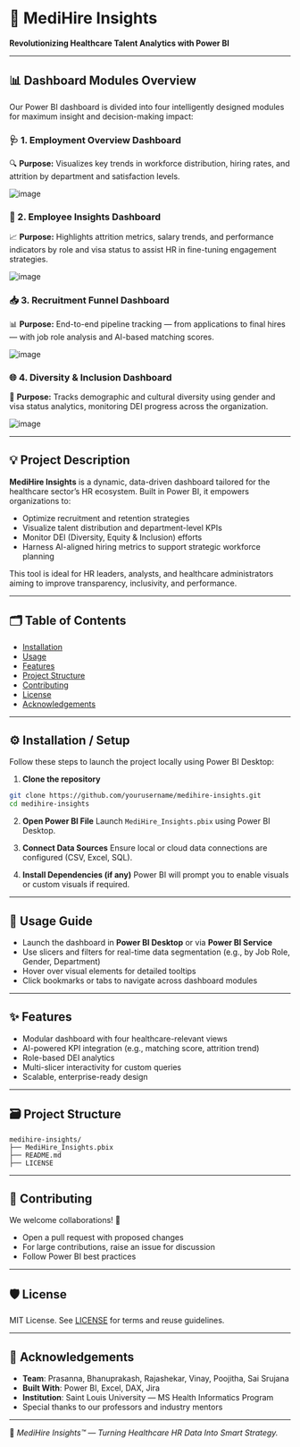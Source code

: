 # 🧠 MediHire Insights
**Revolutionizing Healthcare Talent Analytics with Power BI**

---

## 📊 Dashboard Modules Overview
Our Power BI dashboard is divided into four intelligently designed modules for maximum insight and decision-making impact:

### 🩺 1. Employment Overview Dashboard
🔍 **Purpose:** Visualizes key trends in workforce distribution, hiring rates, and attrition by department and satisfaction levels.

![image](https://github.com/user-attachments/assets/63364780-c7af-4a7f-b4b1-33ddefd73c30)

### 🧾 2. Employee Insights Dashboard
📈 **Purpose:** Highlights attrition metrics, salary trends, and performance indicators by role and visa status to assist HR in fine-tuning engagement strategies.

![image](https://github.com/user-attachments/assets/b251dd2f-4fcf-40b9-be8c-af29f5d98f24)

### 📥 3. Recruitment Funnel Dashboard
📊 **Purpose:** End-to-end pipeline tracking — from applications to final hires — with job role analysis and AI-based matching scores.

![image](https://github.com/user-attachments/assets/33d0333c-331e-4f03-87a8-feeba82a4f69)

### 🌐 4. Diversity & Inclusion Dashboard
🌈 **Purpose:** Tracks demographic and cultural diversity using gender and visa status analytics, monitoring DEI progress across the organization.

![image](https://github.com/user-attachments/assets/a842e3ef-8d3f-49d3-bbf0-812e42e4ed1e)

---

## 💡 Project Description
**MediHire Insights** is a dynamic, data-driven dashboard tailored for the healthcare sector’s HR ecosystem. Built in Power BI, it empowers organizations to:
- Optimize recruitment and retention strategies
- Visualize talent distribution and department-level KPIs
- Monitor DEI (Diversity, Equity & Inclusion) efforts
- Harness AI-aligned hiring metrics to support strategic workforce planning

This tool is ideal for HR leaders, analysts, and healthcare administrators aiming to improve transparency, inclusivity, and performance.

---

## 🗂️ Table of Contents
- [Installation](#installation--setup)
- [Usage](#usage-guide)
- [Features](#features)
- [Project Structure](#project-structure)
- [Contributing](#contributing)
- [License](#license)
- [Acknowledgements](#acknowledgements)

---

## ⚙️ Installation / Setup
Follow these steps to launch the project locally using Power BI Desktop:

1. **Clone the repository**
```bash
git clone https://github.com/yourusername/medihire-insights.git
cd medihire-insights
```
2. **Open Power BI File**
Launch `MediHire_Insights.pbix` using Power BI Desktop.

3. **Connect Data Sources**
Ensure local or cloud data connections are configured (CSV, Excel, SQL).

4. **Install Dependencies (if any)**
Power BI will prompt you to enable visuals or custom visuals if required.

---

## 🚀 Usage Guide
- Launch the dashboard in **Power BI Desktop** or via **Power BI Service**
- Use slicers and filters for real-time data segmentation (e.g., by Job Role, Gender, Department)
- Hover over visual elements for detailed tooltips
- Click bookmarks or tabs to navigate across dashboard modules

---

## ✨ Features
- Modular dashboard with four healthcare-relevant views
- AI-powered KPI integration (e.g., matching score, attrition trend)
- Role-based DEI analytics
- Multi-slicer interactivity for custom queries
- Scalable, enterprise-ready design

---

## 🗃️ Project Structure
```
medihire-insights/
├── MediHire_Insights.pbix
├── README.md
├── LICENSE
```

---

## 🤝 Contributing
We welcome collaborations! 🧩
- Open a pull request with proposed changes
- For large contributions, raise an issue for discussion
- Follow Power BI best practices

---

## 🛡️ License
MIT License. See [LICENSE](LICENSE) for terms and reuse guidelines.

---

## 🙌 Acknowledgements
- **Team**: Prasanna, Bhanuprakash, Rajashekar, Vinay, Poojitha, Sai Srujana
- **Built With**: Power BI, Excel, DAX, Jira
- **Institution**: Saint Louis University — MS Health Informatics Program
- Special thanks to our professors and industry mentors

---

🔬 *MediHire Insights™ — Turning Healthcare HR Data Into Smart Strategy.*

